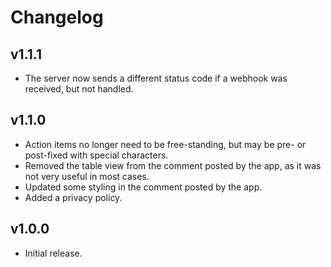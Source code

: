 # Changelog

## v1.1.1

<!--Releasenotes start-->
- The server now sends a different status code if a webhook was received, but not handled.
<!--Releasenotes end-->

## v1.1.0

- Action items no longer need to be free-standing, but may be pre- or post-fixed with special characters.
- Removed the table view from the comment posted by the app, as it was not very useful in most cases.
- Updated some styling in the comment posted by the app.
- Added a privacy policy.


## v1.0.0

- Initial release.
